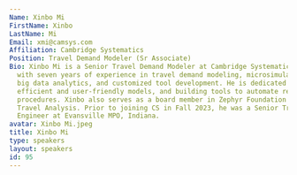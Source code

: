 ```yaml
---
Name: Xinbo Mi
FirstName: Xinbo
LastName: Mi
Email: xmi@camsys.com
Affiliation: Cambridge Systematics
Position: Travel Demand Modeler (Sr Associate)
Bio: Xinbo Mi is a Senior Travel Demand Modeler at Cambridge Systematics, Inc. (CS)
  with seven years of experience in travel demand modeling, microsimulation modeling,
  big data analytics, and customized tool development. He is dedicated to making effective,
  efficient and user-friendly models, and building tools to automate repetitive labor-intensive
  procedures. Xinbo also serves as a board member in Zephyr Foundation for Advancing
  Travel Analysis. Prior to joining CS in Fall 2023, he was a Senior Transportation
  Engineer at Evansville MPO, Indiana.
avatar: Xinbo Mi.jpeg
title: Xinbo Mi
type: speakers
layout: speakers
id: 95
---
```

